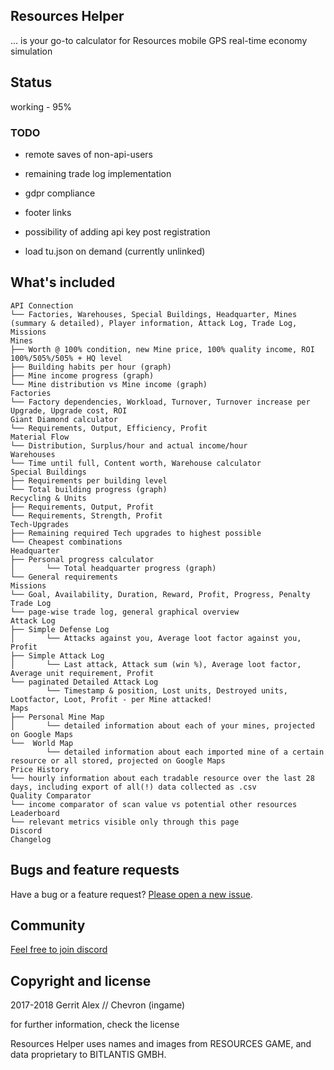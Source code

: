 ## Resources Helper

... is your go-to calculator for Resources mobile GPS real-time economy simulation

## Status

working - 95%

### TODO

- remote saves of non-api-users

- remaining trade log implementation

- gdpr compliance

- footer links

- possibility of adding api key post registration

- load tu.json on demand (currently unlinked)

## What's included

```
API Connection
└── Factories, Warehouses, Special Buildings, Headquarter, Mines (summary & detailed), Player information, Attack Log, Trade Log, Missions
Mines
├── Worth @ 100% condition, new Mine price, 100% quality income, ROI 100%/505%/505% + HQ level
├── Building habits per hour (graph)
├── Mine income progress (graph)
└── Mine distribution vs Mine income (graph)
Factories
└── Factory dependencies, Workload, Turnover, Turnover increase per Upgrade, Upgrade cost, ROI
Giant Diamond calculator
└── Requirements, Output, Efficiency, Profit
Material Flow
└── Distribution, Surplus/hour and actual income/hour
Warehouses
└── Time until full, Content worth, Warehouse calculator
Special Buildings
├── Requirements per building level
└── Total building progress (graph)
Recycling & Units
├── Requirements, Output, Profit
└── Requirements, Strength, Profit
Tech-Upgrades
├── Remaining required Tech upgrades to highest possible
└── Cheapest combinations
Headquarter
├── Personal progress calculator
│       └── Total headquarter progress (graph)
└── General requirements
Missions
└── Goal, Availability, Duration, Reward, Profit, Progress, Penalty
Trade Log
└── page-wise trade log, general graphical overview
Attack Log
├── Simple Defense Log
│       └── Attacks against you, Average loot factor against you, Profit
├── Simple Attack Log
│       └── Last attack, Attack sum (win %), Average loot factor, Average unit requirement, Profit
└── paginated Detailed Attack Log
        └── Timestamp & position, Lost units, Destroyed units, Lootfactor, Loot, Profit - per Mine attacked!
Maps
├── Personal Mine Map
│       └── detailed information about each of your mines, projected on Google Maps
└──  World Map
        └── detailed information about each imported mine of a certain resource or all stored, projected on Google Maps
Price History
└── hourly information about each tradable resource over the last 28 days, including export of all(!) data collected as .csv
Quality Comparator
└── income comparator of scan value vs potential other resources
Leaderboard
└── relevant metrics visible only through this page
Discord
Changelog
```

## Bugs and feature requests

Have a bug or a feature request? [Please open a new issue](https://github.com/ljosberinn/resources-helper/issues/new).

## Community

[Feel free to join discord](https://discordapp.com/invite/HeepZV)

## Copyright and license

2017-2018 Gerrit Alex // Chevron (ingame)

for further information, check the license

Resources Helper uses names and images from RESOURCES GAME, and data proprietary to BITLANTIS GMBH.
